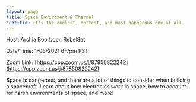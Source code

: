 ```yaml
---
layout: page
title: Space Enviroment & Thermal
subtitle: It's the coolest, hottest, and most dangerous one of all.
---
```


Host: Arshia Boorboor, RebelSat

Date/Time: 1-06-2021 6-7pm PST

Zoom Link: [https://cpp.zoom.us/j/87850822242](https://cpp.zoom.us/j/87850822242)

Space is dangerous, and there are a lot of things to consider when building a spacecraft. Learn about how electronics work in space, how to account for harsh environments of space, and more!
